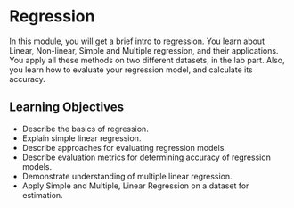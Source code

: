 # Regression

In this module, you will get a brief intro to regression. You learn about Linear, Non-linear, Simple and Multiple regression, and their applications. You apply all these methods on two different datasets, in the lab part. Also, you learn how to evaluate your regression model, and calculate its accuracy.

## Learning Objectives
- Describe the basics of regression.
- Explain simple linear regression.
- Describe approaches for evaluating regression models.
- Describe evaluation metrics for determining accuracy of regression models.
- Demonstrate understanding of multiple linear regression.
- Apply Simple and Multiple, Linear Regression on a dataset for estimation.